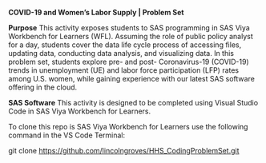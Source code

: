 **COVID-19 and Women’s Labor Supply | Problem Set**

**Purpose**
This activity exposes students to SAS programming in SAS Viya Workbench for Learners (WFL). Assuming the role of public policy analyst for a day, students cover the data life cycle process of accessing files, updating data, conducting data analysis, and visualizing data. In this problem set, students explore pre- and post- Coronavirus-19 (COVID-19) trends in unemployment (UE) and labor force participation (LFP) rates among U.S. women, while gaining experience with our latest SAS software offering in the cloud.

**SAS Software**
This activity is designed to be completed using Visual Studio Code in SAS Viya Workbench for Learners.

To clone this repo is SAS Viya Workbench for Learners use the following command in the VS Code Terminal:

git clone https://github.com/lincolngroves/HHS_CodingProblemSet.git


